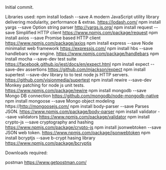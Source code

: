 Initial commit.

Libraries used:
npm install lodash --save           A modern JavaScript utility library delivering modularity, performance & extras.   https://lodash.com/
npm install yargs --save            Option string parser                                                               http://yargs.js.org/
npm install request --save          Simplified HTTP client                                        https://www.npmjs.com/package/request
npm install axios --save            Promise based HTTP client                                     https://www.npmjs.com/package/axios
npm install express --save          Node minimalist web framework                                 https://expressjs.com/
npm install hbs --save              handlebars view engine.                                       https://www.npmjs.com/package/handlebars
npm install mocha --save-dev            test suite                                                https://facebook.github.io/jest/docs/en/expect.html
npm install expect --save-dev           assertions                                                https://github.com/mjackson/expect
npm install supertest --save-dev        library to to test node js HTTP servers.                  https://github.com/visionmedia/supertest
npm install rewire --save-dev           Monkey patching for node js unit tests.                   https://www.npmjs.com/package/rewire
npm install mongodb --save              Mongo DB connection                                       https://github.com/mongodb/node-mongodb-native
npm install mongoose --save             Mongo object modeling                                     https://http://mongoosejs.com/
npm install body-parser --save          Parses JSON.                                              https://www.npmjs.com/package/body-parser
npm install validator --save            validators                                                https://www.npmjs.com/package/validator
npm install crypto-js --save            cryptography and hashing                                  https://www.npmjs.com/package/crypto-js
npm install jsonwebtoken --save         JSON web token.                                           https://www.npmjs.com/package/jsonwebtoken
npm install bcryptjs --save             b-crypt hasing library                                    https://www.npmjs.com/package/bcryptjs

Downloads required:

postman                                 https://www.getpostman.com/


